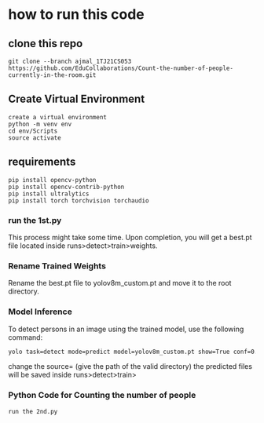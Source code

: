 # how to run this code

## clone this repo

    git clone --branch ajmal_1TJ21CS053 https://github.com/EduCollaborations/Count-the-number-of-people-currently-in-the-room.git

## Create Virtual Environment

    create a virtual environment
    python -m venv env
    cd env/Scripts
    source activate

## requirements

    pip install opencv-python
    pip install opencv-contrib-python
    pip install ultralytics
    pip install torch torchvision torchaudio

### run the 1st.py
This process might take some time. Upon completion, you will get a best.pt file located inside runs>detect>train>weights.

### Rename Trained Weights
Rename the best.pt file to yolov8m_custom.pt and move it to the root directory.

### Model Inference
To detect persons in an image using the trained model, use the following command:

```bash
yolo task=detect mode=predict model=yolov8m_custom.pt show=True conf=0.5 source=people.jpg
```
change the source= (give the path of the valid directory)
the predicted files will be saved inside runs>detect>train>

### Python Code for Counting the number of people
    run the 2nd.py

